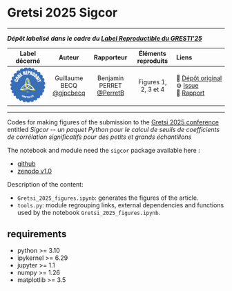 # Gretsi 2025 Sigcor

<hr>

**_Dépôt labelisé dans le cadre du [Label Reproductible du GRESTI'25](https://gretsi.fr/colloque2025/recherche-reproductible/)_**

| Label décerné | Auteur | Rapporteur | Éléments reproduits | Liens |
|:-------------:|:------:|:----------:|:-------------------:|:------|
| ![](label_or.png) | Guillaume BECQ<br>[@gjpcbecq](https://github.com/gjpcbecq) | Benjamin PERRET<br>[@PerretB](https://github.com/PerretB) |  Figures 1, 2, 3 et 4 | 📌&nbsp;[Dépôt&nbsp;original](https://github.com/gjpcbecq/gretsi_2025_sigcor)<br>⚙️&nbsp;[Issue](https://github.com/GRETSI-2025/Label-Reproductible/issues/27)<br>📝&nbsp;[Rapport](https://github.com/GRETSI-2025/Label-Reproductible/tree/main/rapports/Rapport_issue_27) |

<hr>

Codes for making figures of the submission to the [Gretsi 2025 conference](https://gretsi.fr/colloque2025/) entitled 
_Sigcor -- un paquet Python pour le calcul de seuils de coefficients de corrélation significatifs pour des petits et grands échantillons_

The notebook and module need the `sigcor` package available here : 
- [github](https://github.com/gjpcbecq/sigcor.git)
- [zenodo v1.0](https://doi.org/10.5281/zenodo.15115356)

Description of the content: 
- `Gretsi_2025_figures.ipynb`: generates the figures of the article.
- `tools.py`: module regrouping links, external dependencies and functions used by the  notebook `Gretsi_2025_figures.ipynb`. 

## requirements
- python >= 3.10
- ipykernel >= 6.29
- jupyter >= 1.1
- numpy >= 1.26
- matplotlib >= 3.5

